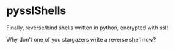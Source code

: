 # pysslShells
Finally, reverse/bind shells written in python, encrypted with ssl!

Why don't one of you stargazers write a reverse shell now?
